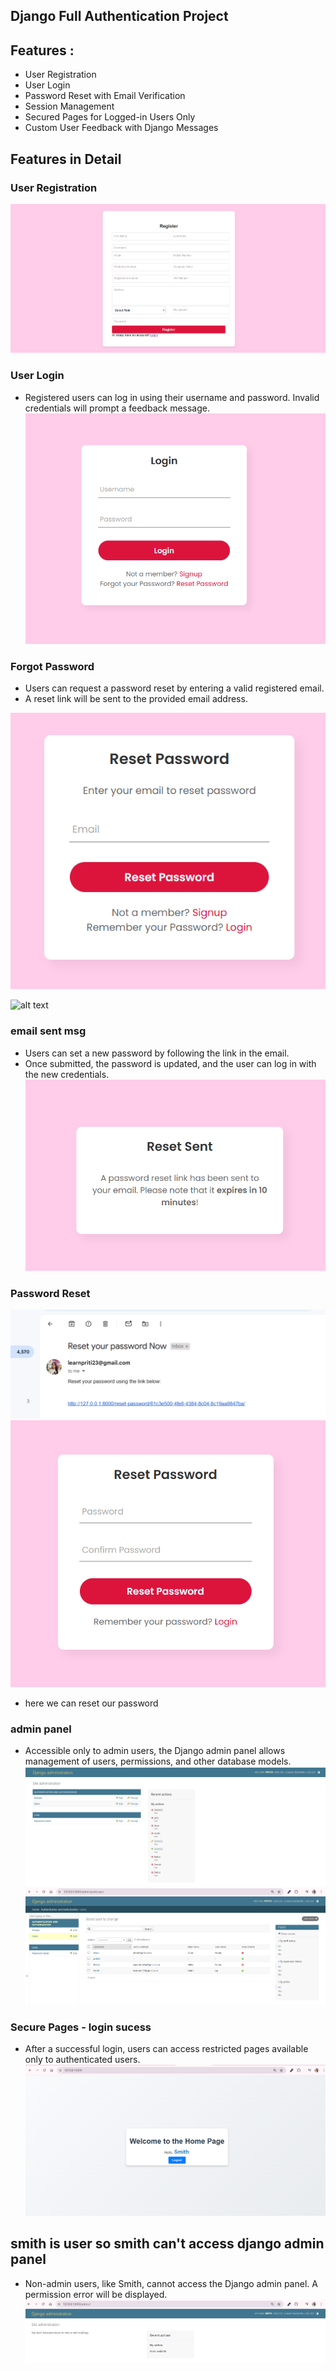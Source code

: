 ## Django Full Authentication Project

## Features :
- User Registration
- User Login
- Password Reset with Email Verification
- Session Management
- Secured Pages for Logged-in Users Only
- Custom User Feedback with Django Messages

##  Features in Detail
### User Registration

![alt text](<Screenshot 2024-12-05 231641.png>)
### User Login
- Registered users can log in using their username and password. Invalid credentials will prompt a feedback message.
![alt text](image.png)
###  Forgot Password
- Users can request a password reset by entering a valid registered email.
- A reset link will be sent to the provided email address.

![alt text](img/image-1.png)

![alt text](image-2.png)
### email sent msg
- Users can set a new password by following the link in the email.
- Once submitted, the password is updated, and the user can log in with the new credentials.
![alt text](image-3.png)

### Password Reset
![alt text](image-4.png)
![alt text](image-5.png)
- here we can reset our password

### admin panel
- Accessible only to admin users, the Django admin panel allows management of users, permissions, and other database models.
![alt text](image-6.png)
![alt text](image-11.png)
###  Secure Pages - login sucess
- After a successful login, users can access restricted pages available only to authenticated users.
![alt text](image-9.png)

## smith is user so smith can't access django admin panel
- Non-admin users, like Smith, cannot access the Django admin panel. A permission error will be displayed.
![alt text](image-10.png)